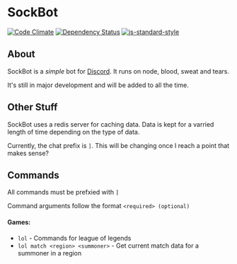 # SockBot

[![Code Climate](https://codeclimate.com/github/sockrobot/SockBot/badges/gpa.svg)](https://codeclimate.com/github/sockrobot/SockBot)
[![Dependency Status](https://david-dm.org/sockrobot/sockbot.svg)](https://david-dm.org/sockrobot/sockbot)
[![js-standard-style](https://img.shields.io/badge/code%20style-standard-brightgreen.svg)](http://standardjs.com/)

## About

SockBot is a *simple* bot for [Discord](https://discordapp.com/). It runs on node, blood, sweat and tears.

It's still in major development and will be added to all the time.

## Other Stuff

SockBot uses a redis server for caching data. Data is kept for a varried length of time depending
on the type of data.

Currently, the chat prefix is `]`. This will be changing once I reach a point that makes sense?

## Commands
All commands must be prefxied with `]`

Command arguments follow the format `<required> (optional)`

#### Games:
- `lol` - Commands for league of legends
- `lol match <region> <summoner>` - Get current match data for a summoner in a region
